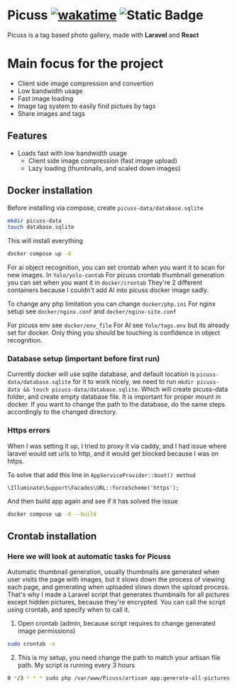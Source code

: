 # Picuss [![wakatime](https://wakatime.com/badge/user/e4aa98a2-74f7-4262-9148-ce908ef17a57/project/6452b655-83e2-4d8d-ac67-6fa1388dd244.svg)](https://wakatime.com/badge/user/e4aa98a2-74f7-4262-9148-ce908ef17a57/project/6452b655-83e2-4d8d-ac67-6fa1388dd244) ![Static Badge](https://img.shields.io/badge/Krigga-approved-blue)

Picuss is a tag based photo gallery, made with **Laravel** and **React**

# Main focus for the project

- Client side image compression and convertion
- Low bandwidth usage
- Fast image loading
- Image tag system to easily find pictues by tags
- Share images and tags

## Features

- Loads fast with low bandwidth usage
  - Client side image compression (fast image upload)
  - Lazy loading (thumbnails, and scaled down images)

## Docker installation

Before installing via compose, create `picuss-data/database.sqlite`

```sh
mkdir picuss-data
touch database.sqlite
```

This will install everything

```sh
docker compose up -d
```

For ai object recognition, you can set crontab when you want it to scan for new images. In `Yolo/yolo-contab`
For picuss crontab thumbnail generation you can set when you want it in `docker/crontab`
They're 2 different containers because I couldn't add AI into picuss docker image sadly.

To change any php limitation you can change `docker/php.ini`
For nginx setup see `docker/nginx.conf` and `docker/nginx-site.conf`

For picuss env see `docker/env_file`
For AI see `Yolo/tags.env` but its already set for docker. Only thing you should be touching is confidence in object recognition.

### Database setup (**important before first run**)

Currently docker will use sqlite database, and default location is `picuss-data/database.sqlite` for it to work nicely, we need to run `mkdir picuss-data && touch picuss-data/database.sqlite`. Which will create picuss-data folder, and create empty database file. It is important for proper mount in docker. If you want to change the path to the database, do the same steps accordingly to the changed directory.

### Https errors

When I was setting it up, I tried to proxy it via caddy, and I had issue where laravel would set urls to http, and it would get blocked because I was on https.

To solve that add this line in `AppServiceProvider::boot() method`

```
\Illuminate\Support\Facades\URL::forceScheme('https');
```

And then build app again and see if it has solved the issue

```sh
docker compose up -d --build
```

## Crontab installation

### Here we will look at automatic tasks for Picuss

Automatic thumbnail generation, usually thumbnails are generated when user visits the page with images, but it slows down the process of viewing each page, and generating when uploaded slows down the upload process. That's why I made a Laravel script that generates thumbnails for all pictures except hidden pictures, because they're encrypted. You can call the script using crontab, and specify when to call it.

1. Open crontab (admin, because script requires to change generated image permissions)

```sh
sudo crontab -e
```

2. This is my setup, you need change the path to match your artisan file path. My script is running every 3 hours

```sh
0 */3 * * * sudo php /var/www/Picuss/artisan app:generate-all-pictures #Root is needed for file ownership changing
```
